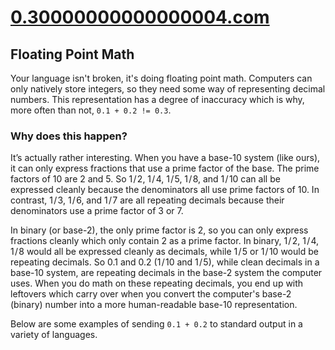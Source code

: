 # [0.30000000000000004.com](http://0.30000000000000004.com/)

## Floating Point Math

Your language isn't broken, it's doing floating point math. Computers can only
natively store integers, so they need some way of representing decimal numbers.
This representation has a degree of inaccuracy which is why, more often
than not, `0.1 + 0.2 != 0.3`.

### Why does this happen?

It’s actually rather interesting. When you have a base-10 system (like ours), it can
only express fractions that use a prime factor of the base. The prime factors of
10 are 2 and 5. So 1 / 2, 1 / 4, 1 / 5, 1 / 8, and 1 / 10 can all be expressed cleanly
because the denominators all use prime factors of 10. In contrast, 1 / 3, 1 / 6, and
1 / 7 are all repeating decimals because their denominators use a prime factor of
3 or 7.

In binary (or base-2), the only prime factor is 2, so you can only express
fractions cleanly which only contain 2 as a prime factor. In binary, 1 / 2, 1 / 4,
1 / 8 would all be expressed cleanly as decimals, while 1 / 5 or 1 / 10 would be
repeating decimals. So 0.1 and 0.2 (1 / 10 and 1 / 5), while clean decimals in a
base-10 system, are repeating decimals in the base-2 system the computer uses.
When you do math on these repeating decimals, you end up with leftovers which
carry over when you convert the computer's base-2 (binary) number into a more
human-readable base-10 representation.

Below are some examples of sending `0.1 + 0.2` to standard output in a variety of
languages.
